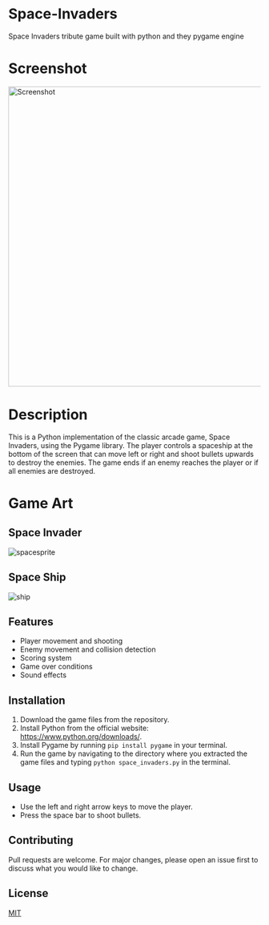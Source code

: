 # Space-Invaders
Space Invaders tribute game built with python and they pygame engine

# Screenshot
<img width="599" alt="Screenshot" src="https://github.com/Joecode22/Space-Invaders/assets/93625431/46e4ca7e-20a6-4bbb-a409-5259bd4c2e3d">

# Description

This is a Python implementation of the classic arcade game, Space Invaders, using the Pygame library. The player controls a spaceship at the bottom of the screen that can move left or right and shoot bullets upwards to destroy the enemies. The game ends if an enemy reaches the player or if all enemies are destroyed.

# Game Art

## Space Invader
![spacesprite](https://github.com/Joecode22/Space-Invaders/assets/93625431/8a7808a6-944d-4bcd-9495-58e2e2f55ae9)

## Space Ship
![ship](https://github.com/Joecode22/Space-Invaders/assets/93625431/62ae77cb-f042-4af0-a5ac-6150f4dcf502)

## Features

- Player movement and shooting
- Enemy movement and collision detection
- Scoring system
- Game over conditions
- Sound effects

## Installation

1. Download the game files from the repository.
2. Install Python from the official website: https://www.python.org/downloads/.
3. Install Pygame by running `pip install pygame` in your terminal.
4. Run the game by navigating to the directory where you extracted the game files and typing `python space_invaders.py` in the terminal.

## Usage

- Use the left and right arrow keys to move the player.
- Press the space bar to shoot bullets.

## Contributing

Pull requests are welcome. For major changes, please open an issue first to discuss what you would like to change.

## License

[MIT](https://choosealicense.com/licenses/mit/)
